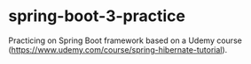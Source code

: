 # spring-boot-3-practice
Practicing on Spring Boot framework based on a Udemy course (https://www.udemy.com/course/spring-hibernate-tutorial).
